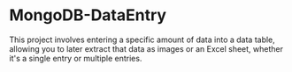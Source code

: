# MongoDB-DataEntry
This project involves entering a specific amount of data into a data table, allowing you to later extract that data as images or an Excel sheet, whether it's a single entry or multiple entries.
